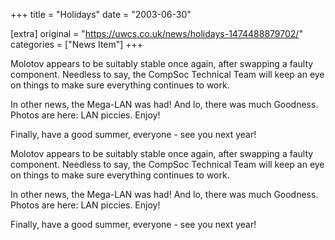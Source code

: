 +++
title = "Holidays"
date = "2003-06-30"

[extra]
original = "https://uwcs.co.uk/news/holidays-1474488879702/"    
categories = ["News Item"]
+++

<p>Molotov appears to be suitably stable once again, after swapping a faulty component. Needless to say, the CompSoc Technical Team will keep an eye on things to make sure everything continues to work.</p>

<p>In other news, the Mega-LAN was had! And lo, there was much Goodness. Photos are here: LAN piccies. Enjoy!</p>

<p>Finally, have a good summer, everyone - see you next year!<br /></p>

<!-- more -->

Molotov appears to be suitably stable once again, after swapping a faulty component. Needless to say, the CompSoc Technical Team will keep an eye on things to make sure everything continues to work.

In other news, the Mega-LAN was had\! And lo, there was much Goodness. Photos are here: LAN piccies. Enjoy\!

Finally, have a good summer, everyone - see you next year\!

